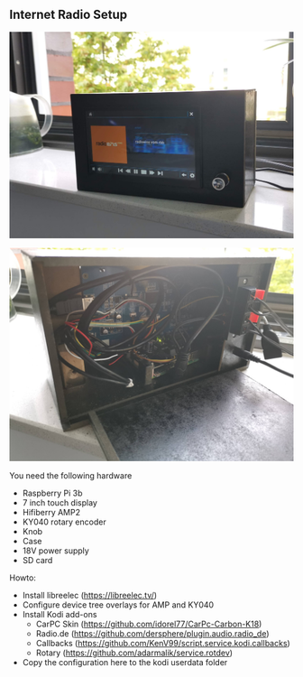 Internet Radio Setup
--------------------

![Front](pictures/radio_front.jpg)

![Back](pictures/radio_back.jpg)

You need the following hardware
 * Raspberry Pi 3b
 * 7 inch touch display
 * Hifiberry AMP2
 * KY040 rotary encoder
 * Knob 
 * Case
 * 18V power supply
 * SD card

Howto:

 * Install libreelec (https://libreelec.tv/)
 * Configure device tree overlays for AMP and KY040
 * Install Kodi add-ons
   * CarPC Skin (https://github.com/idorel77/CarPc-Carbon-K18)
   * Radio.de (https://github.com/dersphere/plugin.audio.radio_de)
   * Callbacks (https://github.com/KenV99/script.service.kodi.callbacks)
   * Rotary (https://github.com/adarmalik/service.rotdev)
 * Copy the configuration here to the kodi userdata folder
 
